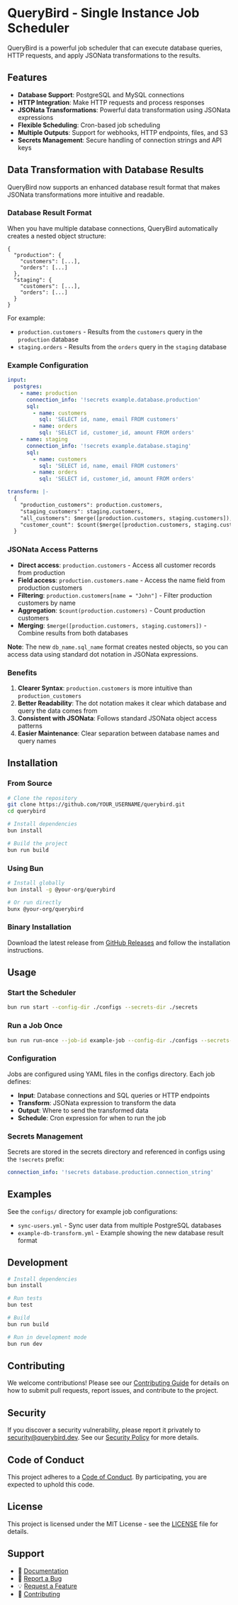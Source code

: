 # QueryBird - Single Instance Job Scheduler

QueryBird is a powerful job scheduler that can execute database queries, HTTP requests, and apply JSONata transformations to the results.

## Features

- **Database Support**: PostgreSQL and MySQL connections
- **HTTP Integration**: Make HTTP requests and process responses
- **JSONata Transformations**: Powerful data transformation using JSONata expressions
- **Flexible Scheduling**: Cron-based job scheduling
- **Multiple Outputs**: Support for webhooks, HTTP endpoints, files, and S3
- **Secrets Management**: Secure handling of connection strings and API keys

## Data Transformation with Database Results

QueryBird now supports an enhanced database result format that makes JSONata transformations more intuitive and readable.

### Database Result Format

When you have multiple database connections, QueryBird automatically creates a nested object structure:

```
{
  "production": {
    "customers": [...],
    "orders": [...]
  },
  "staging": {
    "customers": [...],
    "orders": [...]
  }
}
```

For example:

- `production.customers` - Results from the `customers` query in the `production` database
- `staging.orders` - Results from the `orders` query in the `staging` database

### Example Configuration

```yaml
input:
  postgres:
    - name: production
      connection_info: '!secrets example.database.production'
      sql:
        - name: customers
          sql: 'SELECT id, name, email FROM customers'
        - name: orders
          sql: 'SELECT id, customer_id, amount FROM orders'
    - name: staging
      connection_info: '!secrets example.database.staging'
      sql:
        - name: customers
          sql: 'SELECT id, name, email FROM customers'
        - name: orders
          sql: 'SELECT id, customer_id, amount FROM orders'

transform: |-
  {
    "production_customers": production.customers,
    "staging_customers": staging.customers,
    "all_customers": $merge([production.customers, staging.customers]),
    "customer_count": $count($merge([production.customers, staging.customers]))
  }
```

### JSONata Access Patterns

- **Direct access**: `production.customers` - Access all customer records from production
- **Field access**: `production.customers.name` - Access the name field from production customers
- **Filtering**: `production.customers[name = "John"]` - Filter production customers by name
- **Aggregation**: `$count(production.customers)` - Count production customers
- **Merging**: `$merge([production.customers, staging.customers])` - Combine results from both databases

**Note**: The new `db_name.sql_name` format creates nested objects, so you can access data using standard dot notation in JSONata expressions.

### Benefits

1. **Clearer Syntax**: `production.customers` is more intuitive than `production_customers`
2. **Better Readability**: The dot notation makes it clear which database and query the data comes from
3. **Consistent with JSONata**: Follows standard JSONata object access patterns
4. **Easier Maintenance**: Clear separation between database names and query names

## Installation

### From Source

```bash
# Clone the repository
git clone https://github.com/YOUR_USERNAME/querybird.git
cd querybird

# Install dependencies
bun install

# Build the project
bun run build
```

### Using Bun

```bash
# Install globally
bun install -g @your-org/querybird

# Or run directly
bunx @your-org/querybird
```

### Binary Installation

Download the latest release from [GitHub Releases](https://github.com/YOUR_USERNAME/querybird/releases) and follow the installation instructions.

## Usage

### Start the Scheduler

```bash
bun run start --config-dir ./configs --secrets-dir ./secrets
```

### Run a Job Once

```bash
bun run run-once --job-id example-job --config-dir ./configs --secrets-dir ./secrets
```

### Configuration

Jobs are configured using YAML files in the configs directory. Each job defines:

- **Input**: Database connections and SQL queries or HTTP endpoints
- **Transform**: JSONata expression to transform the data
- **Output**: Where to send the transformed data
- **Schedule**: Cron expression for when to run the job

### Secrets Management

Secrets are stored in the secrets directory and referenced in configs using the `!secrets` prefix:

```yaml
connection_info: '!secrets database.production.connection_string'
```

## Examples

See the `configs/` directory for example job configurations:

- `sync-users.yml` - Sync user data from multiple PostgreSQL databases
- `example-db-transform.yml` - Example showing the new database result format

## Development

```bash
# Install dependencies
bun install

# Run tests
bun test

# Build
bun run build

# Run in development mode
bun run dev
```

## Contributing

We welcome contributions! Please see our [Contributing Guide](CONTRIBUTING.md) for details on how to submit pull requests, report issues, and contribute to the project.

## Security

If you discover a security vulnerability, please report it privately to [security@querybird.dev](mailto:security@querybird.dev). See our [Security Policy](SECURITY.md) for more details.

## Code of Conduct

This project adheres to a [Code of Conduct](CODE_OF_CONDUCT.md). By participating, you are expected to uphold this code.

## License

This project is licensed under the MIT License - see the [LICENSE](LICENSE) file for details.

## Support

- 📖 [Documentation](https://github.com/YOUR_USERNAME/querybird#readme)
- 🐛 [Report a Bug](https://github.com/YOUR_USERNAME/querybird/issues)
- 💡 [Request a Feature](https://github.com/YOUR_USERNAME/querybird/issues)
- 🤝 [Contributing](CONTRIBUTING.md)
